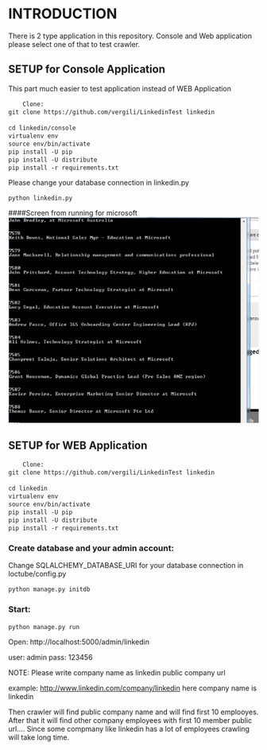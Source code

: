 # INTRODUCTION

There is 2 type application in this repository. Console and Web application please select one of that to test crawler.

## SETUP for Console Application 
This part much easier to test application instead of WEB Application

    	Clone:
    git clone https://github.com/vergili/LinkedinTest linkedin 
    
    cd linkedin/console
    virtualenv env 
    source env/bin/activate 
    pip install -U pip 
    pip install -U distribute 
    pip install -r requirements.txt

Please change your database connection in linkedin.py

    python linkedin.py


####Screen from running for microsoft 
![Alt text](console/print_screen.png?raw=true)


## SETUP for WEB Application 

    	Clone:
    git clone https://github.com/vergili/LinkedinTest linkedin 
    
    cd linkedin
    virtualenv env 
    source env/bin/activate 
    pip install -U pip 
    pip install -U distribute 
    pip install -r requirements.txt
    
    
  
### Create database and your admin account:

Change SQLALCHEMY_DATABASE_URI for your database connection  in loctube/config.py

    python manage.py initdb
 
### Start: 
    
	python manage.py run

Open: http://localhost:5000/admin/linkedin

user: admin
pass: 123456


NOTE:  Please write company name as linkedin public company url 
       
example:  http://www.linkedin.com/company/linkedin
here company name is linkedin

Then crawler will find public company name and will find first 10 emplooyes. 
After that it will find other company employees with first 10 member public url....
Since some compmany like linkedin has a lot of employees crawling will take long time. 


